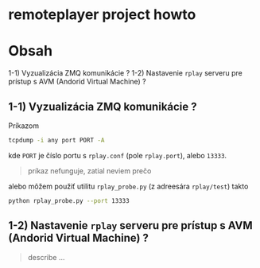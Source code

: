 # remoteplayer project howto

# Obsah

1-1) Vyzualizácia ZMQ komunikácie ?
1-2) Nastavenie `rplay` serveru pre prístup s AVM (Andorid Virtual Machine) ?



## 1-1) Vyzualizácia ZMQ komunikácie ?

Príkazom

```bash
tcpdump -i any port PORT -A
```

kde `PORT` je číslo portu s `rplay.conf` (pole `rplay.port`), alebo `13333`.

> príkaz nefunguje, zatial neviem prečo

alebo môžem použiť utilitu `rplay_probe.py` (z adreesára `rplay/test`) takto

```bash
python rplay_probe.py --port 13333
```

## 1-2) Nastavenie `rplay` serveru pre prístup s AVM (Andorid Virtual Machine) ?

> describe ...
